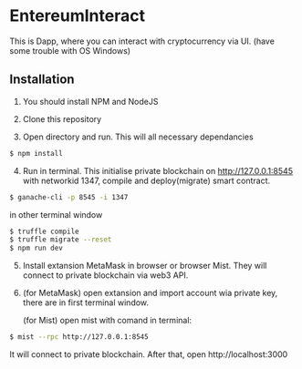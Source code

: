 # EntereumInteract

This is Dapp, where you can interact with cryptocurrency via UI. (have some trouble with OS Windows)

## Installation

1. You should install NPM and NodeJS

2. Clone this repository

3. Open directory and run. This will all neсessary dependancies
```sh
$ npm install
```

4. Run in terminal. This initialise private blockchain on http://127.0.0.1:8545 with networkid 1347, compile and deploy(migrate) smart contract.
```sh
$ ganache-cli -p 8545 -i 1347
```
in other terminal window
```sh
$ truffle compile
$ truffle migrate --reset
$ npm run dev
```

5. Install extansion MetaMask in browser or browser Mist. They will connect to private blockchain via web3 API.

6. (for MetaMask) open extansion and import account wia private key, there are in first terminal window.

   (for Mist) open mist with comand in terminal:
```sh
$ mist --rpc http://127.0.0.1:8545
```
It will connect to private blockchain. After that, open http://localhost:3000
